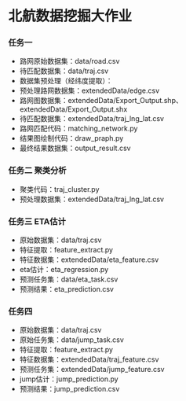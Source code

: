 # 北航数据挖掘大作业
### 任务一

* 路网原始数据集：data/road.csv
* 待匹配数据集：data/traj.csv
* 数据集预处理（经纬度提取）：
* 预处理路网数据集：extendedData/edge.csv
* 路网图数据集：extendedData/Export_Output.shp、extendedData/Export_Output.shx
* 待匹配数据集：extendedData/traj_lng_lat.csv
* 路网匹配代码：matching_network.py
* 结果图绘制代码：draw_praph.py
* 最终结果数据集：output_result.csv

### 任务二 聚类分析
* 聚类代码：traj_cluster.py
* 预处理数据集：extendedData/traj_lng_lat.csv

### 任务三 ETA估计
* 原始数据集：data/traj.csv
* 特征提取：feature_extract.py
* 特征数据集：extendedData/eta_feature.csv
* eta估计：eta_regression.py
* 预测任务集：data/eta_task.csv
* 预测结果：eta_prediction.csv

### 任务四

* 原始数据集：data/traj.csv
* 原始任务集：data/jump_task.csv
* 特征提取：feature_extract.py
* 特征数据集：extendedData/traj_feature.csv
* 预测任务集：extendedData/jump_feature.csv
* jump估计：jump_prediction.py
* 预测结果：jump_prediction.csv
